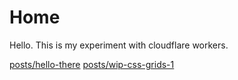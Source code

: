 # Home

Hello. This is my experiment with cloudflare workers.

[posts/hello-there](posts/hello-there)
[posts/wip-css-grids-1](posts/wip-css-grids-1)

